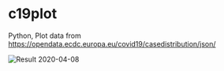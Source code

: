 # c19plot
Python, Plot data from https://opendata.ecdc.europa.eu/covid19/casedistribution/json/ 

![Result 2020-04-08](img/c19.png)
